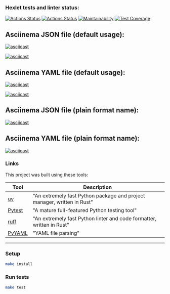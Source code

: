 ### Hexlet tests and linter status:

[![Actions Status](https://github.com/ttehasi/python-project-50/actions/workflows/hexlet-check.yml/badge.svg)](https://github.com/ttehasi/python-project-50/actions)
[![Actions Status](https://github.com/ttehasi/python-project-50/actions/workflows/Test-Coverage.yml/badge.svg)](https://github.com/ttehasi/python-project-50/actions)
[![Maintainability](https://api.codeclimate.com/v1/badges/88675eaf4e4ca1e04a88/maintainability)](https://codeclimate.com/github/ttehasi/python-project-50/maintainability)
[![Test Coverage](https://api.codeclimate.com/v1/badges/88675eaf4e4ca1e04a88/test_coverage)](https://codeclimate.com/github/ttehasi/python-project-50/test_coverage)

## Asciinema JSON file (default usage):

[![asciicast](https://asciinema.org/a/djCfDR2K0qTnGeiqy4hVWhLO9.svg)](https://asciinema.org/a/djCfDR2K0qTnGeiqy4hVWhLO9)

[![asciicast](https://asciinema.org/a/mkiLw1Llc4brT2wrSHaMW7H4T.svg)](https://asciinema.org/a/mkiLw1Llc4brT2wrSHaMW7H4T)

## Asciinema YAML file (default usage):

[![asciicast](https://asciinema.org/a/H918cvPLQohe9DMY2NDxLKcaU.svg)](https://asciinema.org/a/H918cvPLQohe9DMY2NDxLKcaU)

[![asciicast](https://asciinema.org/a/eqSYOXkzxMhXXDIPTiRrzoWmN.svg)](https://asciinema.org/a/eqSYOXkzxMhXXDIPTiRrzoWmN)

## Asciinema JSON file (plain format name):

[![asciicast](https://asciinema.org/a/VJBLone0FBZy3MkXrEJxVVswy.svg)](https://asciinema.org/a/VJBLone0FBZy3MkXrEJxVVswy)

## Asciinema YAML file (plain format name):

[![asciicast](https://asciinema.org/a/Rfrx6rnCFN0Bv6gBXtXo4ilZG.svg)](https://asciinema.org/a/Rfrx6rnCFN0Bv6gBXtXo4ilZG)

### Links

This project was built using these tools:

| Tool                                       | Description                                                            |
|--------------------------------------------|------------------------------------------------------------------------|
| [uv](https://docs.astral.sh/uv/)           | "An extremely fast Python package and project manager, written in Rust" |
| [Pytest](https://pytest.org)               | "A mature full-featured Python testing tool"                           |
| [ruff](https://docs.astral.sh/ruff/)       | "An extremely fast Python linter and code formatter, written in Rust"  |
| [PyYAML](https://pypi.org/project/PyYAML/) | "YAML file parsing"                                                    |

---

### Setup

```bash
make install
```


### Run tests

```bash
make test
```